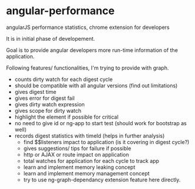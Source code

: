 # angular-performance
angularJS performance statistics, chrome extension for developers

It is in initial phase of developement.

Goal is to provide angular developers more run-time information of the application.

Following features/ functionalities, I'm trying to provide with graph.

  - counts dirty watch for each digest cycle
  - should be compatible with all angular versions (find out limitations)
  - gives digest time
  - gives error for digest fail
  - gives dirty watch expression
  - gives scope for dirty watch
  - highlight the element if possible for critical
  - no need to give id or ng-app to start test (should work for bootstrap as well)
  - records digest statistics with timeId (helps in further analysis)
	- find $$listeners impact to application (is it covering in digest cycle?)
	- gives suggestions/ tips for failure if possible
	- http or AJAX or route impact on application
	- total watches for application for each cycle to track app
	- learn and implement memory leaking concept
	- learn and implement memory management concept
	- try to use ng-graph-dependancy extension feature here directly.
